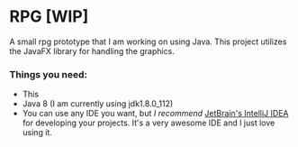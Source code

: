 # RPG [WIP]
<p>
A small rpg prototype that I am working on using Java. This project utilizes the JavaFX library for handling the graphics.
</p>

### Things you need:
- This
- Java 8 (I am currently using jdk1.8.0_112)
- You can use any IDE you want, but <em>I recommend</em> [JetBrain's IntelliJ IDEA](https://www.jetbrains.com/idea/) for developing your projects. It's a very awesome IDE and I just love using it.
